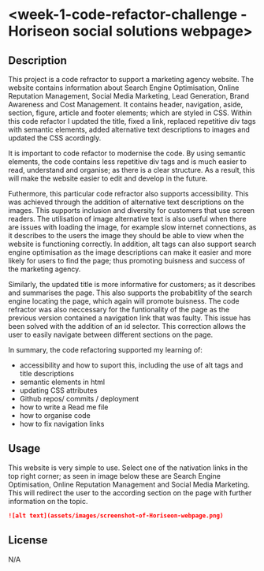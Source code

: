 # <week-1-code-refactor-challenge - Horiseon social solutions webpage>

## Description

This project is a code refractor to support a marketing agency website. The website contains information about Search Engine Optimisation, Online Reputation Management, Social Media Marketing, Lead Generation, Brand Awareness and Cost Management. It contains header, navigation, aside, section, figure, article and footer elements; which are styled in CSS. Within this code refactor I updated the title, fixed a link, replaced repetitive div tags with semantic elements, added alternative text descriptions to images and updated the CSS acordingly. 

It is important to code refactor to modernise the code. By using semantic elements, the code contains less repetitive div tags and is much easier to read, understand and organise; as there is a clear structure. As a result, this will make the website easier to edit and develop in the future.

Futhermore, this particular code refractor also supports accessibility. This was achieved through the addition of alternative text descriptions on the images. This supports inclusion and diversity for customers that use screen readers. The utilisation of image alternative text is also useful when there are issues with loading the image, for example slow internet connections, as it describes to the users the image they should be able to view when the website is functioning correctly. In addition, alt tags can also support search engine optimisation as the image descriptions can make it easier and more likely for users to find the page; thus promoting buisness and success of the marketing agency. 

Similarly, the updated title is more informative for customers; as it describes and summarises the page. This also supports the probabitlity of the search engine locating the page, which again will promote buisness. The code refractor was also neccessary for the funtionality of the page as the previous version contained a navigation link that was faulty. This issue has been solved with the addition of an id selector. This correction allows the user to easily navigate between different sections on the page.

In summary, the code refactoring supported my learning of:
- accessibility and how to suport this, including the use of alt tags and title descriptions
- semantic elements in html
- updating CSS attributes
- Github repos/ commits / deployment
- how to write a Read me file
- how to organise code
- how to fix navigation links

## Usage

This website is very simple to use. Select one of the nativation links in the top right corner; as seen in image below these are Search Engine Optimisation, Online Reputation Management and Social Media Marketing. This will redirect the user to the according section on the page with further information on the topic. 

```md
![alt text](assets/images/screenshot-of-Horiseon-webpage.png)
```


## License
N/A